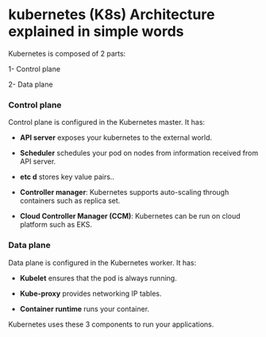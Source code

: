 # kubernetes (K8s) Architecture explained in simple words


Kubernetes is composed of 2 parts:

1- Control plane

2- Data plane


###  Control plane


Control plane is configured in the Kubernetes master. It has:

- **API server** exposes your kubernetes to the external world.

- **Scheduler** schedules your pod on nodes from information received from API server. 

- **etc d** stores key value pairs..

- **Controller manager**: Kubernetes supports auto-scaling through containers such as replica set. 

- **Cloud Controller Manager (CCM)**: Kubernetes can be run on cloud platform such as EKS. 


###  Data plane


Data plane is configured in the Kubernetes worker. It has:

- **Kubelet** ensures that the pod is always running. 

- **Kube-proxy** provides networking IP tables.

- **Container runtime** runs your container.

Kubernetes uses these 3 components to run your applications. 